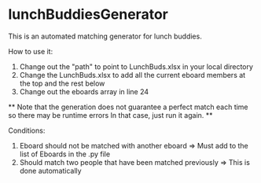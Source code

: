 # lunchBuddiesGenerator

This is an automated matching generator for lunch buddies.

How to use it:
1) Change out the "path" to point to LunchBuds.xlsx in your local directory
2) Change the LunchBuds.xlsx to add all the current eboard members at the top and the rest below
3) Change out the eboards array in line 24

** 
Note that the generation does not guarantee a perfect match each time so there may be runtime errors
In that case, just run it again.
**


Conditions:
1) Eboard should not be matched with another eboard
  => Must add to the list of Eboards in the .py file
2) Should match two people that have been matched previously
  => This is done automatically
